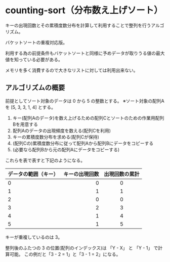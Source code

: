 # counting-sort（分布数え上げソート）

キーの出現回数とその累積度数分布を計算して利用することで整列を行うアルゴリズム。

バケットソートの重複対応版。

利用する為の前提条件もバケットソートと同様に予めデータが取りうる値の最大値を知っている必要がある。

メモリを多く消費するので大きなリストに対しては利用出来ない。

## アルゴリズムの概要

前提としてソート対象のデータは 0 から 5 の整数とする。
※ソート対象の配列Aを [5, 3, 3, 1, 4] とする。

1. キー(配列Aのデータ)を数え上げるための配列Cとソートのための作業用配列Bを用意する
1. 配列Aのデータの出現頻度を数える(配列Cを利用)
1. キーの累積度数分布を求める(配列Cが保持)
1. (配列Cの)累積度数分布に従って配列Aから配列Bにデータをコピーする
1. (必要なら配列Bから元の配列Aにデータをコピーする)

これらを表で表すと下記のようになる。

|データの範囲（キー）|キーの出現回数|出現回数の累計|
|:-----------|------------:|:------------:|
|0|0|0|
|1|1|1|
|2|0|0|
|3|2|3|
|4|1|4|
|5|1|5|

キーが重複しているのは 3。

整列後のふたつの 3 の位置(配列のインデックス)は 「Y - X」 と 「Y - 1」 で計算可能。
この例だと「3 - 2 = 1」と「3 - 1 = 2」になる。
